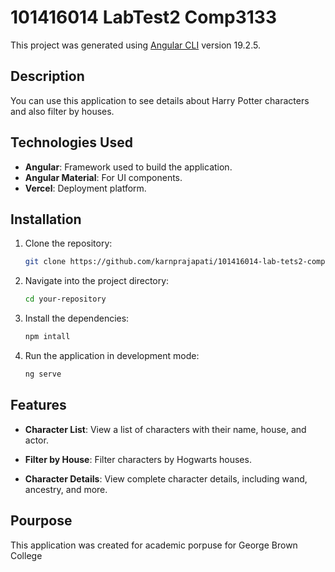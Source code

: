 # 101416014 LabTest2 Comp3133

This project was generated using [Angular CLI](https://github.com/angular/angular-cli) version 19.2.5.

## Description

You can use this application to see details about Harry Potter characters and also filter by houses.

## Technologies Used

- **Angular**: Framework used to build the application.
- **Angular Material**: For UI components.
- **Vercel**: Deployment platform.

## Installation

1. Clone the repository:

   ```bash
   git clone https://github.com/karnprajapati/101416014-lab-tets2-comp3133.git

2. Navigate into the project directory:

   ```bash
   cd your-repository

3. Install the dependencies:

   ```bash
   npm intall
   
4. Run the application in development mode:
   
   ```bash
   ng serve


## Features

- **Character List**: View a list of characters with their name, house, and actor.

- **Filter by House**: Filter characters by Hogwarts houses.

- **Character Details**: View complete character details, including wand, ancestry, and more.






## Pourpose

This application was created for academic porpuse for George Brown College




